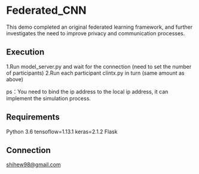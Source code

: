 # Federated_CNN
This demo completed an original federated learning framework, and further investigates the need to improve privacy and communication processes.
## Execution
1.Run model_server.py and wait for the connection (need to set the number of participants)
2.Run each participant clintx.py in turn (same amount as above)

ps：You need to bind the ip address to the local ip address, it can implement the simulation process.
## Requirements
Python 3.6
tensoflow=1.13.1
keras=2.1.2
Flask
## Connection
shihew98@gmail.com
